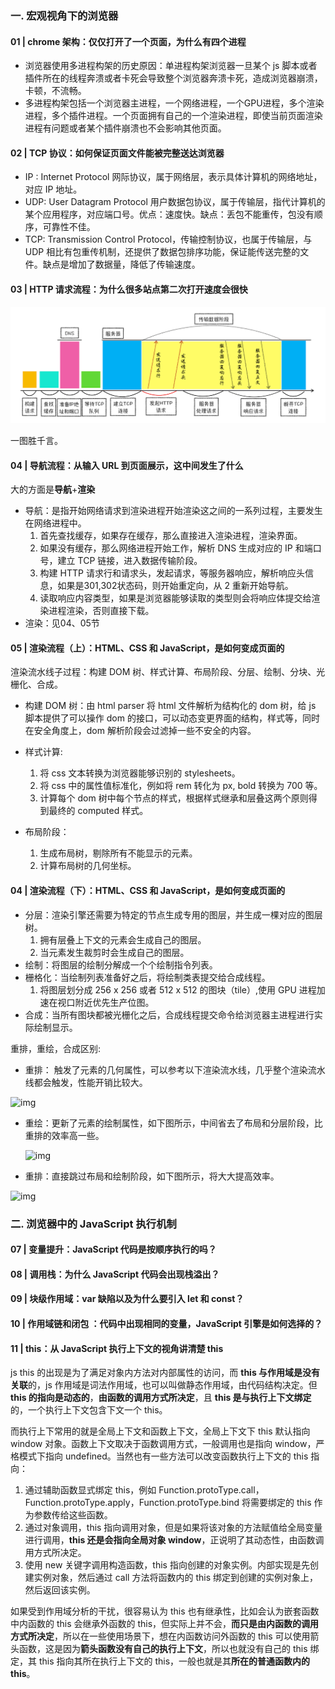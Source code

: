### 一. 宏观视角下的浏览器

####  01 | chrome 架构：仅仅打开了一个页面，为什么有四个进程

- 浏览器使用多进程构架的历史原因：单进程构架浏览器一旦某个 js 脚本或者插件所在的线程奔溃或者卡死会导致整个浏览器奔溃卡死，造成浏览器崩溃，卡顿，不流畅。
- 多进程构架包括一个浏览器主进程，一个网络进程，一个GPU进程，多个渲染进程，多个插件进程。一个页面拥有自己的一个渲染进程，即使当前页面渲染进程有问题或者某个插件崩溃也不会影响其他页面。

#### 02 | TCP 协议：如何保证页面文件能被完整送达浏览器

- IP : Internet Protocol 网际协议，属于网络层，表示具体计算机的网络地址，对应 IP 地址。
- UDP: User Datagram Protocol 用户数据包协议，属于传输层，指代计算机的某个应用程序，对应端口号。优点：速度快。缺点：丢包不能重传，包没有顺序，可靠性不佳。
- TCP: Transmission Control Protocol，传输控制协议，也属于传输层，与 UDP 相比有包重传机制，还提供了数据包排序功能，保证能传送完整的文件。缺点是增加了数据量，降低了传输速度。

#### 03 | HTTP 请求流程：为什么很多站点第二次打开速度会很快

![](%E6%B5%8F%E8%A7%88%E5%99%A8%E5%B7%A5%E4%BD%9C%E5%8E%9F%E7%90%86%E4%B8%8E%E5%AE%9E%E8%B7%B5%E7%AC%94%E8%AE%B0.assets/1b49976aca2c700883d48d927f48986c.png)

一图胜千言。

#### 04 | 导航流程：从输入 URL 到页面展示，这中间发生了什么

大的方面是**导航**+**渲染**

- 导航：是指开始网络请求到渲染进程开始渲染这之间的一系列过程，主要发生在网络进程中。
  1. 首先查找缓存，如果存在缓存，那么直接进入渲染进程，渲染界面。
  2.  如果没有缓存，那么网络进程开始工作，解析 DNS 生成对应的 IP 和端口号，建立 TCP 链接，进入数据传输阶段。
  3. 构建 HTTP 请求行和请求头，发起请求，等服务器响应，解析响应头信息，如果是301,302状态码，则开始重定向，从 2 重新开始导航。
  4. 读取响应内容类型，如果是浏览器能够读取的类型则会将响应体提交给渲染进程渲染，否则直接下载。
- 渲染：见04、05节

#### 05 | 渲染流程（上）：HTML、CSS 和 JavaScript，是如何变成页面的

渲染流水线子过程：构建 DOM 树、样式计算、布局阶段、分层、绘制、分块、光栅化、合成。

- 构建 DOM 树：由 html parser 将 html 文件解析为结构化的 dom 树，给 js 脚本提供了可以操作 dom 的接口，可以动态变更界面的结构，样式等，同时在安全角度上，dom 解析阶段会过滤掉一些不安全的内容。

- 样式计算: 
  1. 将 css 文本转换为浏览器能够识别的 stylesheets。
  2. 将 css 中的属性值标准化，例如将 rem 转化为 px, bold 转换为 700 等。
  3. 计算每个 dom 树中每个节点的样式，根据样式继承和层叠这两个原则得到最终的 computed 样式。
- 布局阶段：
  1. 生成布局树，剔除所有不能显示的元素。
  2. 计算布局树的几何坐标。

#### 04 | 渲染流程（下）：HTML、CSS 和 JavaScript，是如何变成页面的

- 分层：渲染引擎还需要为特定的节点生成专用的图层，并生成一棵对应的图层树。
  1. 拥有层叠上下文的元素会生成自己的图层。
  2. 当元素发生裁剪时会生成自己的图层。
- 绘制：将图层的绘制分解成一个个绘制指令列表。
- 栅格化：当绘制列表准备好之后，将绘制类表提交给合成线程。
  1. 将图层划分成 256 x 256 或者 512 x 512 的图块（tile）,使用 GPU 进程加速在视口附近优先生产位图。
- 合成：当所有图块都被光栅化之后，合成线程提交命令给浏览器主进程进行实际绘制显示。

重排，重绘，合成区别:

- 重排： 触发了元素的几何属性，可以参考以下渲染流水线，几乎整个渲染流水线都会触发，性能开销比较大。

![img](https://static001.geekbang.org/resource/image/b3/e5/b3ed565230fe4f5c1886304a8ff754e5.png)

- 重绘：更新了元素的绘制属性，如下图所示，中间省去了布局和分层阶段，比重排的效率高一些。

  ![img](https://static001.geekbang.org/resource/image/3c/03/3c1b7310648cccbf6aa4a42ad0202b03.png)

- 重排：直接跳过布局和绘制阶段，如下图所示，将大大提高效率。

![img](https://static001.geekbang.org/resource/image/02/2c/024bf6c83b8146d267f476555d953a2c.png)

### 二. 浏览器中的 JavaScript 执行机制

#### 07 | 变量提升：JavaScript 代码是按顺序执行的吗？

#### 08 | 调用栈：为什么 JavaScript 代码会出现栈溢出？

#### 09 | 块级作用域：var 缺陷以及为什么要引入 let 和 const？

#### 10 | 作用域链和闭包 ：代码中出现相同的变量，JavaScript 引擎是如何选择的？

#### 11 | this：从 JavaScript 执行上下文的视角讲清楚 this

js this 的出现是为了满足对象内方法对内部属性的访问，而 **this 与作用域是没有关联**的，js 作用域是词法作用域，也可以叫做静态作用域，由代码结构决定。但 **this 的指向是动态的**，**由函数的调用方式所决定**，且 **this 是与执行上下文绑定**的，一个执行上下文包含下文一个  this。

而执行上下常用的就是全局上下文和函数上下文，全局上下文下 this 默认指向 window 对象。函数上下文取决于函数调用方式，一般调用也是指向 window，严格模式下指向 undefined。当然也有一些方法可以改变函数执行上下文的 this 指向：

1. 通过辅助函数显式绑定 this，例如 Function.protoType.call， Function.protoType.apply，Function.protoType.bind 将需要绑定的 this 作为参数传给这些函数。
2. 通过对象调用，this 指向调用对象，但是如果将该对象的方法赋值给全局变量进行调用，**this 还是会指向全局对象 window**，正说明了其动态性，由函数调用方式所决定。
3. 使用 new 关键字调用构造函数，this 指向创建的对象实例。内部实现是先创建实例对象，然后通过 call 方法将函数内的 this 绑定到创建的实例对象上，然后返回该实例。

如果受到作用域分析的干扰，很容易认为 this 也有继承性，比如会认为嵌套函数中内函数的 this 会继承外函数的 this，但实际上并不会，**而只是由内函数的调用方式所决定**，所以在一些使用场景下，想在内函数访问外函数的 this 可以使用箭头函数，这是因为**箭头函数没有自己的执行上下文**，所以也就没有自己的 this 绑定，其 this 指向其所在执行上下文的 this，一般也就是其**所在的普通函数内的 this**。

